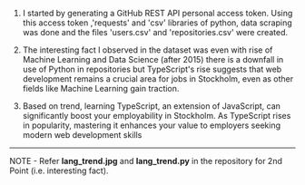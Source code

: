 1. I started by generating a GitHub REST API personal access token. Using this access token ,'requests' and 'csv' libraries of python, data scraping was done and the files 'users.csv' and 'repositories.csv' were created.
   
2. The interesting fact I observed in the dataset was even with rise of Machine Learning and Data Science (after 2015) there is a downfall in use of Python in repositories but TypeScript's rise suggests that web development remains a crucial area for jobs in Stockholm, even as other fields like Machine Learning gain traction.

3. Based on trend, learning TypeScript, an extension of JavaScript, can significantly boost your employability in Stockholm. As TypeScript rises in popularity, mastering it enhances your value to employers seeking modern web development skills

************************************************************************************************************
NOTE - Refer **lang_trend.jpg** and **lang_trend.py** in the repository for 2nd Point (i.e. interesting fact).
